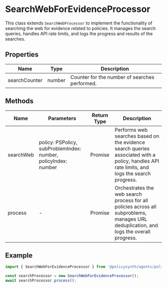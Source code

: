 # SearchWebForEvidenceProcessor

This class extends `SearchWebProcessor` to implement the functionality of searching the web for evidence related to policies. It manages the search queries, handles API rate limits, and logs the progress and results of the searches.

## Properties

| Name          | Type   | Description               |
|---------------|--------|---------------------------|
| searchCounter | number | Counter for the number of searches performed. |

## Methods

| Name       | Parameters                                             | Return Type | Description |
|------------|--------------------------------------------------------|-------------|-------------|
| searchWeb  | policy: PSPolicy, subProblemIndex: number, policyIndex: number | Promise<void> | Performs web searches based on the evidence search queries associated with a policy, handles API rate limits, and logs the search progress. |
| process    | -                                                      | Promise<void> | Orchestrates the web search process for all policies across all subproblems, manages URL deduplication, and logs the overall progress. |

## Example

```typescript
import { SearchWebForEvidenceProcessor } from '@policysynth/agents/policies/web/searchWebForEvidence.js';

const searchProcessor = new SearchWebForEvidenceProcessor();
await searchProcessor.process();
```